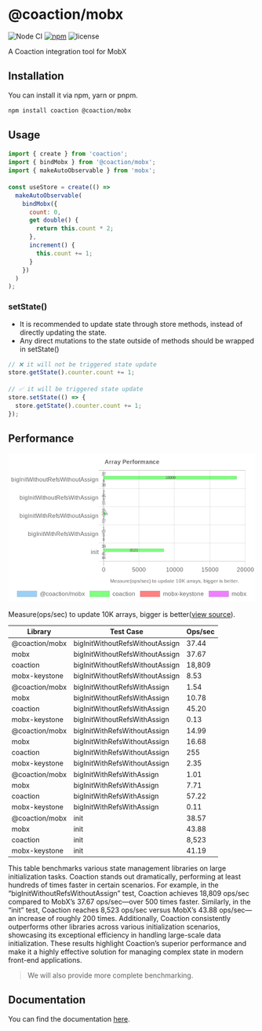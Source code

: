 # @coaction/mobx

![Node CI](https://github.com/unadlib/coaction/workflows/Node%20CI/badge.svg)
[![npm](https://img.shields.io/npm/v/@coaction/mobx.svg)](https://www.npmjs.com/package/@coaction/mobx)
![license](https://img.shields.io/npm/l/@coaction/mobx)

A Coaction integration tool for MobX

## Installation

You can install it via npm, yarn or pnpm.

```sh
npm install coaction @coaction/mobx
```

## Usage

```js
import { create } from 'coaction';
import { bindMobx } from '@coaction/mobx';
import { makeAutoObservable } from 'mobx';

const useStore = create(() =>
  makeAutoObservable(
    bindMobx({
      count: 0,
      get double() {
        return this.count * 2;
      },
      increment() {
        this.count += 1;
      }
    })
  )
);
```

### setState()

- It is recommended to update state through store methods, instead of directly updating the state.
- Any direct mutations to the state outside of methods should be wrapped in setState()

```js
// ❌ it will not be triggered state update
store.getState().counter.count += 1;

// ✅ it will be triggered state update
store.setState(() => {
  store.getState().counter.count += 1;
});
```

## Performance

![Benchmark](./benchmark.jpg)

Measure(ops/sec) to update 10K arrays, bigger is better([view source](https://github.com/unadlib/mutative/blob/main/test/performance/benchmark.ts)).

| Library        | Test Case                       | Ops/sec |
| -------------- | ------------------------------- | ------- |
| @coaction/mobx | bigInitWithoutRefsWithoutAssign | 37.44   |
| mobx           | bigInitWithoutRefsWithoutAssign | 37.67   |
| coaction       | bigInitWithoutRefsWithoutAssign | 18,809  |
| mobx-keystone  | bigInitWithoutRefsWithoutAssign | 8.53    |
| @coaction/mobx | bigInitWithoutRefsWithAssign    | 1.54    |
| mobx           | bigInitWithoutRefsWithAssign    | 10.78   |
| coaction       | bigInitWithoutRefsWithAssign    | 45.20   |
| mobx-keystone  | bigInitWithoutRefsWithAssign    | 0.13    |
| @coaction/mobx | bigInitWithRefsWithoutAssign    | 14.99   |
| mobx           | bigInitWithRefsWithoutAssign    | 16.68   |
| coaction       | bigInitWithRefsWithoutAssign    | 255     |
| mobx-keystone  | bigInitWithRefsWithoutAssign    | 2.35    |
| @coaction/mobx | bigInitWithRefsWithAssign       | 1.01    |
| mobx           | bigInitWithRefsWithAssign       | 7.71    |
| coaction       | bigInitWithRefsWithAssign       | 57.22   |
| mobx-keystone  | bigInitWithRefsWithAssign       | 0.11    |
| @coaction/mobx | init                            | 38.57   |
| mobx           | init                            | 43.88   |
| coaction       | init                            | 8,523   |
| mobx-keystone  | init                            | 41.19   |

This table benchmarks various state management libraries on large initialization tasks. Coaction stands out dramatically, performing at least hundreds of times faster in certain scenarios. For example, in the “bigInitWithoutRefsWithoutAssign” test, Coaction achieves 18,809 ops/sec compared to MobX’s 37.67 ops/sec—over 500 times faster. Similarly, in the “init” test, Coaction reaches 8,523 ops/sec versus MobX’s 43.88 ops/sec—an increase of roughly 200 times. Additionally, Coaction consistently outperforms other libraries across various initialization scenarios, showcasing its exceptional efficiency in handling large-scale data initialization. These results highlight Coaction’s superior performance and make it a highly effective solution for managing complex state in modern front-end applications.

> We will also provide more complete benchmarking.

## Documentation

You can find the documentation [here](https://github.com/unadlib/coaction).
